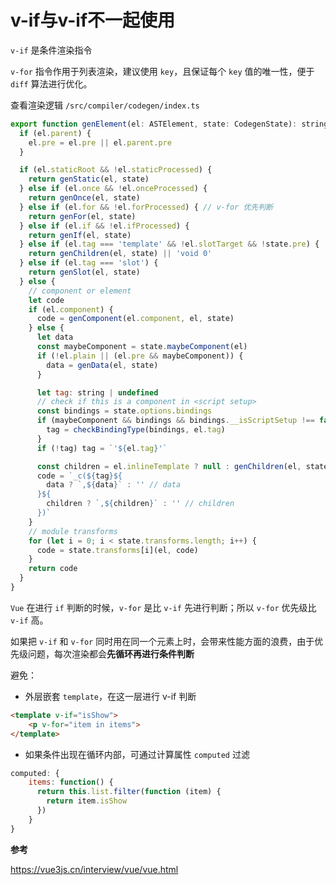 # v-if与v-if不一起使用

`v-if` 是条件渲染指令

`v-for` 指令作用于列表渲染，建议使用 `key`，且保证每个 `key` 值的唯一性，便于 `diff` 算法进行优化。

查看渲染逻辑 `/src/compiler/codegen/index.ts`

```js
export function genElement(el: ASTElement, state: CodegenState): string {
  if (el.parent) {
    el.pre = el.pre || el.parent.pre
  }

  if (el.staticRoot && !el.staticProcessed) {
    return genStatic(el, state)
  } else if (el.once && !el.onceProcessed) {
    return genOnce(el, state)
  } else if (el.for && !el.forProcessed) { // v-for 优先判断
    return genFor(el, state)
  } else if (el.if && !el.ifProcessed) {
    return genIf(el, state)
  } else if (el.tag === 'template' && !el.slotTarget && !state.pre) {
    return genChildren(el, state) || 'void 0'
  } else if (el.tag === 'slot') {
    return genSlot(el, state)
  } else {
    // component or element
    let code
    if (el.component) {
      code = genComponent(el.component, el, state)
    } else {
      let data
      const maybeComponent = state.maybeComponent(el)
      if (!el.plain || (el.pre && maybeComponent)) {
        data = genData(el, state)
      }

      let tag: string | undefined
      // check if this is a component in <script setup>
      const bindings = state.options.bindings
      if (maybeComponent && bindings && bindings.__isScriptSetup !== false) {
        tag = checkBindingType(bindings, el.tag)
      }
      if (!tag) tag = `'${el.tag}'`

      const children = el.inlineTemplate ? null : genChildren(el, state, true)
      code = `_c(${tag}${
        data ? `,${data}` : '' // data
      }${
        children ? `,${children}` : '' // children
      })`
    }
    // module transforms
    for (let i = 0; i < state.transforms.length; i++) {
      code = state.transforms[i](el, code)
    }
    return code
  }
}
```

`Vue` 在进行 `if` 判断的时候，`v-for` 是比 `v-if` 先进行判断；所以 `v-for` 优先级比 `v-if` 高。


如果把 `v-if` 和 `v-for` 同时用在同一个元素上时，会带来性能方面的浪费，由于优先级问题，每次渲染都会**先循环再进行条件判断**

避免：

- 外层嵌套 `template`，在这一层进行 v-if 判断

```html
<template v-if="isShow">
    <p v-for="item in items">
</template>
```

- 如果条件出现在循环内部，可通过计算属性 `computed` 过滤

```js
computed: {
    items: function() {
      return this.list.filter(function (item) {
        return item.isShow
      })
    }
}
```

**参考**

https://vue3js.cn/interview/vue/vue.html